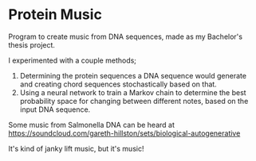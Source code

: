 # Protein Music
Program to create music from DNA sequences, made as my Bachelor's thesis project.

I experimented with a couple methods; 

1) Determining the protein sequences a DNA sequence would generate and creating chord sequences stochastically based on that.
2) Using a neural network to train a Markov chain to determine the best probability space for changing between different notes, based on the input DNA sequence.

Some music from Salmonella DNA can be heard at https://soundcloud.com/gareth-hillston/sets/biological-autogenerative

It's kind of janky lift music, but it's music!
